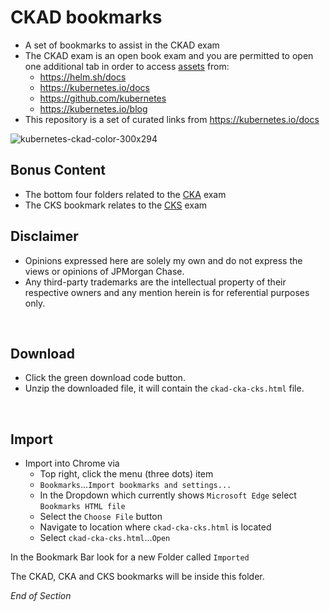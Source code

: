 # CKAD bookmarks

* A set of bookmarks to assist in the CKAD exam
* The CKAD exam is an open book exam and you are permitted to open one additional tab in order to access [assets](https://docs.linuxfoundation.org/tc-docs/certification/certification-resources-allowed#certified-kubernetes-administrator-cka-and-certified-kubernetes-application-developer-ckad) from:
  * https://helm.sh/docs
  * https://kubernetes.io/docs
  * https://github.com/kubernetes
  * https://kubernetes.io/blog
* This repository is a set of curated links from https://kubernetes.io/docs 

![kubernetes-ckad-color-300x294](https://user-images.githubusercontent.com/18049790/135700746-b796e9c6-f768-483a-9935-199deeb27262.png)

## Bonus Content 
* The bottom four folders related to the [CKA](https://www.cncf.io/certification/cka/) exam 
* The CKS bookmark relates to the [CKS](https://www.cncf.io/certification/cks/) exam

## Disclaimer

- Opinions expressed here are solely my own and do not express the views or opinions of JPMorgan Chase.
- Any third-party trademarks are the intellectual property of their respective owners and any mention herein is for referential purposes only.
<br />

## Download
* Click the green download code button.
* Unzip the downloaded file, it will contain the `ckad-cka-cks.html` file.
<br />

## Import
* Import into Chrome via
  * Top right, click the menu (three dots) item
  * `Bookmarks`...`Import bookmarks and settings...`
  * In the Dropdown which currently shows `Microsoft Edge` select `Bookmarks HTML file`
  * Select the `Choose File` button
  * Navigate to location where `ckad-cka-cks.html` is located
  * Select `ckad-cka-cks.html`...`Open`

In the Bookmark Bar look for a new Folder called `Imported`

The CKAD, CKA and CKS bookmarks will be inside this folder.

*End of Section*
<br />
